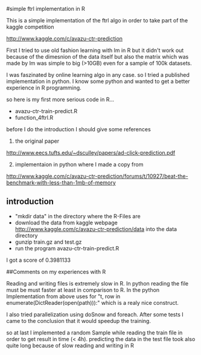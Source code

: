 #simple ftrl implementation in R

This is a simple implementation of the ftrl algo in order to take part of the kaggle competition

http://www.kaggle.com/c/avazu-ctr-prediction

First I tried to use old fashion learning with lm  in R but it didn't work out because of the dimesnion of the data itself but also the matrix which was made by lm was simple to big (>10GB) even for a sample of 100k datasets.

I was faszinated by online learning algo in any case. so I tried a published implementation in python. I know some python and wanted to get a better experience in R programming.

so here is my first more serious code in R...

* avazu-ctr-train-predict.R
* function_4ftrl.R

before I do the introduction I should give some references

1) the original paper

http://www.eecs.tufts.edu/~dsculley/papers/ad-click-prediction.pdf

2) implementaion in python where I made a copy from

http://www.kaggle.com/c/avazu-ctr-prediction/forums/t/10927/beat-the-benchmark-with-less-than-1mb-of-memory


## introduction

* "mkdir data" in the directory where the R-Files are
* download the data from kaggle webpage http://www.kaggle.com/c/avazu-ctr-prediction/data into the data directory
* gunzip train.gz and test.gz
* run the program avazu-ctr-train-predict.R

I got a score of 0.3981133

##Comments on my experiences with R

Reading and writing files is extremely slow in R. In python reading the file must be must faster at least in comparison to R. In the python Implementation from above uses for "t, row in enumerate(DictReader(open(path))):" which is a realy nice construct.

I also tried parallelization using doSnow and foreach. After some tests I came to the conclusion that it would speedup the training.

so at last I implemented a random Sample while reading the train file in order to get result in time (< 4h). predicting the data in the test file took also quite long because of slow reading and writing in R

